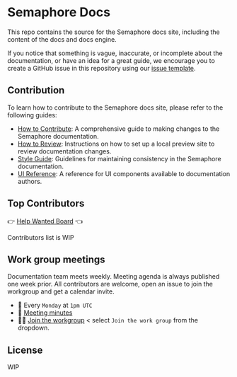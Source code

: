 # Semaphore Docs

This repo contains the source for the Semaphore docs site, including the content of the docs and docs engine.

If you notice that something is vague, inaccurate, or incomplete about the documentation, or have an idea for a great guide, we encourage you to create a GitHub issue in this repository using our [issue template](./).

## Contribution

To learn how to contribute to the Semaphore docs site, please refer to the following guides:

- [How to Contribute](./docs-contributing/CONTRIBUTING.md): A comprehensive guide to making changes to the Semaphore documentation.
- [How to Review](./docs-contributing/REVIEWING.md): Instructions on how to set up a local preview site to review documentation changes.
- [Style Guide](./docs-contributing/STYLE_GUIDE.md): Guidelines for maintaining consistency in the Semaphore documentation.
- [UI Reference](./docs-contributing/UI-REFERENCE.md): A reference for UI components available to documentation authors.


## Top Contributors

👉 [Help Wanted Board](https://github.com/orgs/semaphoreci/projects/2/views/7) 👈

Contributors list is WIP

## Work group meetings

Documentation team meets weekly. Meeting agenda is always published one week prior. All contributors are welcome, open an issue to join the workgroup and get a calendar invite.

- 📆 Every `Monday` at `1pm UTC`
- 📝 [Meeting minutes](https://github.com/semaphoreci/semaphore/blob/main/docs/docs-contributing/meeting-notes.md)
- 🙋‍♂️ [Join the workgroup](https://github.com/semaphoreci/semaphore/issues/new?assignees=TomFern%2CAleksandarCole&labels=documentation&projects=semaphoreci%2F2&template=DOCS_ISSUE.yml&title=%5BDocs%5D%3A%20Workgroup%20request+) < select `Join the work group` from the dropdown. 

## License

WIP
